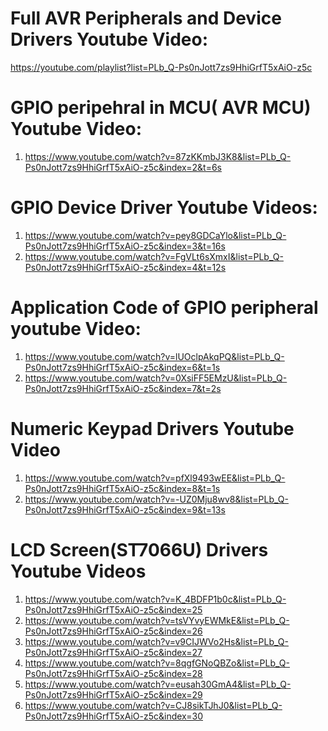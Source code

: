 
# Full AVR Peripherals and Device Drivers  Youtube Video:
https://youtube.com/playlist?list=PLb_Q-Ps0nJott7zs9HhiGrfT5xAiO-z5c

# GPIO peripehral in MCU( AVR MCU) Youtube Video:
1) https://www.youtube.com/watch?v=87zKKmbJ3K8&list=PLb_Q-Ps0nJott7zs9HhiGrfT5xAiO-z5c&index=2&t=6s

# GPIO Device Driver Youtube Videos:
1) https://www.youtube.com/watch?v=pey8GDCaYlo&list=PLb_Q-Ps0nJott7zs9HhiGrfT5xAiO-z5c&index=3&t=16s
2) https://www.youtube.com/watch?v=FgVLt6sXmxI&list=PLb_Q-Ps0nJott7zs9HhiGrfT5xAiO-z5c&index=4&t=12s

# Application Code of GPIO peripheral youtube Video:
1) https://www.youtube.com/watch?v=lUOclpAkqPQ&list=PLb_Q-Ps0nJott7zs9HhiGrfT5xAiO-z5c&index=6&t=1s
2) https://www.youtube.com/watch?v=0XsiFF5EMzU&list=PLb_Q-Ps0nJott7zs9HhiGrfT5xAiO-z5c&index=7&t=2s

# Numeric Keypad Drivers Youtube Video
1) https://www.youtube.com/watch?v=pfXl9493wEE&list=PLb_Q-Ps0nJott7zs9HhiGrfT5xAiO-z5c&index=8&t=1s
2) https://www.youtube.com/watch?v=-UZ0Mju8wv8&list=PLb_Q-Ps0nJott7zs9HhiGrfT5xAiO-z5c&index=9&t=13s

# LCD Screen(ST7066U) Drivers Youtube Videos
1) https://www.youtube.com/watch?v=K_4BDFP1b0c&list=PLb_Q-Ps0nJott7zs9HhiGrfT5xAiO-z5c&index=25
2) https://www.youtube.com/watch?v=tsVYvyEWMkE&list=PLb_Q-Ps0nJott7zs9HhiGrfT5xAiO-z5c&index=26
3) https://www.youtube.com/watch?v=v9CIJWVo2Hs&list=PLb_Q-Ps0nJott7zs9HhiGrfT5xAiO-z5c&index=27
4) https://www.youtube.com/watch?v=8qgfGNoQBZo&list=PLb_Q-Ps0nJott7zs9HhiGrfT5xAiO-z5c&index=28
5) https://www.youtube.com/watch?v=eusah30GmA4&list=PLb_Q-Ps0nJott7zs9HhiGrfT5xAiO-z5c&index=29
6) https://www.youtube.com/watch?v=CJ8sikTJhJ0&list=PLb_Q-Ps0nJott7zs9HhiGrfT5xAiO-z5c&index=30
